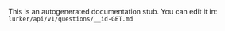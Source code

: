 This is an autogenerated documentation stub. You can edit it in: `lurker/api/v1/questions/__id-GET.md`